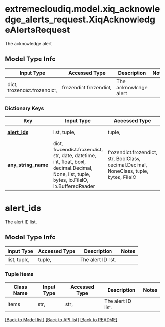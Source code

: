# extremecloudiq.model.xiq_acknowledge_alerts_request.XiqAcknowledgeAlertsRequest

The acknowledge alert

## Model Type Info
Input Type | Accessed Type | Description | Notes
------------ | ------------- | ------------- | -------------
dict, frozendict.frozendict,  | frozendict.frozendict,  | The acknowledge alert | 

### Dictionary Keys
Key | Input Type | Accessed Type | Description | Notes
------------ | ------------- | ------------- | ------------- | -------------
**[alert_ids](#alert_ids)** | list, tuple,  | tuple,  | The alert ID list. | 
**any_string_name** | dict, frozendict.frozendict, str, date, datetime, int, float, bool, decimal.Decimal, None, list, tuple, bytes, io.FileIO, io.BufferedReader | frozendict.frozendict, str, BoolClass, decimal.Decimal, NoneClass, tuple, bytes, FileIO | any string name can be used but the value must be the correct type | [optional]

# alert_ids

The alert ID list.

## Model Type Info
Input Type | Accessed Type | Description | Notes
------------ | ------------- | ------------- | -------------
list, tuple,  | tuple,  | The alert ID list. | 

### Tuple Items
Class Name | Input Type | Accessed Type | Description | Notes
------------- | ------------- | ------------- | ------------- | -------------
items | str,  | str,  | The alert ID list. | 

[[Back to Model list]](../../README.md#documentation-for-models) [[Back to API list]](../../README.md#documentation-for-api-endpoints) [[Back to README]](../../README.md)


